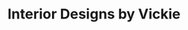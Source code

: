 ---
title: "Interior Designs by Vickie"
url: /logansport/interior-designs-by-vickie/
shop: Raumausstattung
---